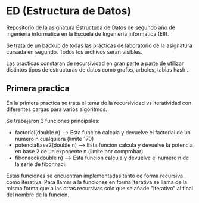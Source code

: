 # ED (Estructura de Datos)
Repositorio de la asignatura Estructuda de Datos de segundo año de ingenieria informatica en la Escuela de Ingenieria Informatica (EII).

Se trata de un backup de todas las prácticas de laboratorio de la asignatura cursada en segundo. Todos los archivos seran visibles.

Las practicas constaran de recursividad en gran parte a parte de utilizar distintos tipos de estructuras de datos como grafos, arboles, tablas hash...

## Primera practica
En la primera practica se trata el tema de la recursividad vs iteratividad con diferentes cargas para varios algoritmos.

Se trabajaron 3 funciones principales:
* factorial(double n) --> Esta funcion calcula y devuelve el factorial de un numero n cualquiera (limite 170)
* potenciaBase2(double n) --> Esta funcion calcula y devuelve la potencia en base 2 de un exponente n (limite por comprobar)
* fibonacci(double n) --> Esta funcion calcula y devuelve el numero n de la serie de fibonnaci.

Estas funciones se encuentran implementadas tanto de forma recursiva como iterativa. Para llamar a la funciones en forma iterativa se llama de la misma forma que a las otras recursivas solo que se añade "Iterativo" al final del nombre de la funcion.

